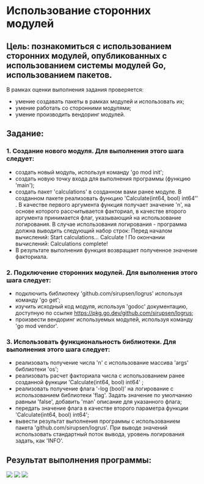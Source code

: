 # Использование сторонних модулей

## Цель: познакомиться с использованием сторонних модулей, опубликованных с использованием системы модулей Go, использованием пакетов.
В рамках оценки выполнения задания проверяется:
- умение создавать пакеты в рамках модулей и использовать их;
- умение работать со сторонними модулями;
- умение производить вендоринг модулей.

## Задание:
### 1. Создание нового модуля. Для выполнения этого шага следует:
- создать новый модуль, используя команду 'go mod init';
- создать новую точку входа для выполнения программы (функцию 'main');
- создать пакет 'calculations' в созданном вами ранее модуле. В созданном пакете реализовать функцию 'Calculate(int64, bool) int64'' . В качестве первого аргумента функция получает значение 'n', на основе которого рассчитывается факториал, в качестве второго аргумента принимается флаг, указывающий на использование логирования. В случае использования логирования - программа должна выводить следующий набор строк:
Перед началом вычислений:
Start calculations...
Calculate <n>!
По окончании вычислений:
Calculations complete!
- В результате выполнения функция возвращает полученное значение факториала.
### 2. Подключениe сторонних модулей. Для выполнения этого шага следует:
- подключить библиотеку 'github.com/sirupsen/logrus' используя команду 'go get';
- изучить исходный код модуля, используя 'godoc' документацию, доступную по ссылке https://pkg.go.dev/github.com/sirupsen/logrus;
- произвести вендоринг используемых модулей, используя команду 'go mod vendor'.
### 3. Использовать функциональность библиотеки. Для выполнения этого шага следует:
- реализовать получение числа 'n' с использование массива 'args' библиотеки 'os';
- реализовать расчет факториала числа с использованием ранее созданной функции 'Calculate(int64, bool) int64' ;
- реализовать получение флага '-log (bool)' на логирование с использованием библиотеки 'flag'. Задать значение по умолчанию равным 'false', добавить 'man' описание для указанного флага;
- передать значение флага в качестве второго параметра функции 'Calculate(int64, bool) int64';
- вывести результат выполнения программы с использованием пакета 'github.com/sirupsen/logrus'. При выводе значений использовать стандартный поток вывода, уровень логирования задать, как 'INFO'.

## Результат выполнения программы:

<img src = "https://github.com/MargQ/Go_dev_YADRO/tree/main/calculationmodule/src/main.png">

<img src = "https://github.com/MargQ/Go_dev_YADRO/tree/main/calculationmodule/src/main2.png">

<img src = "https://github.com/MargQ/Go_dev_YADRO/tree/main/calculationmodule/src/module.png">
